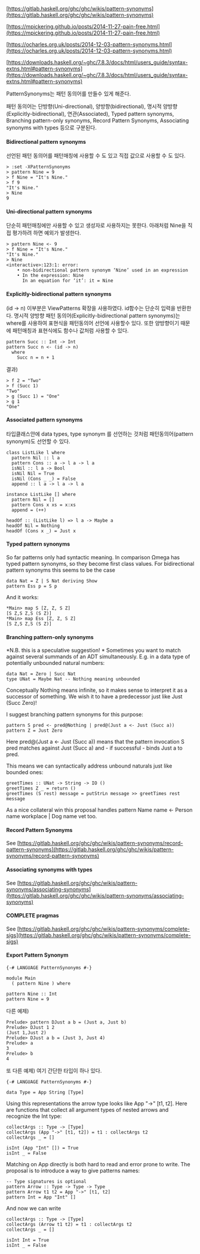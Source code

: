 [https://gitlab.haskell.org/ghc/ghc/wikis/pattern-synonyms](https://gitlab.haskell.org/ghc/ghc/wikis/pattern-synonyms)

[https://mpickering.github.io/posts/2014-11-27-pain-free.html](https://mpickering.github.io/posts/2014-11-27-pain-free.html)

[https://ocharles.org.uk/posts/2014-12-03-pattern-synonyms.html](https://ocharles.org.uk/posts/2014-12-03-pattern-synonyms.html)

[https://downloads.haskell.org/~ghc/7.8.3/docs/html/users_guide/syntax-extns.html#pattern-synonyms](https://downloads.haskell.org/~ghc/7.8.3/docs/html/users_guide/syntax-extns.html#pattern-synonyms)

PatternSynonyms는 패턴 동의어를 만들수 있게 해준다. 

패턴 동의어는 단방향(Uni-directional), 양방향(bidirectional), 명시적 양방향(Explicitly-bidirectional), 연관(Associated), Typed pattern synonyms, Branching pattern-only synonyms, Record Pattern Synonyms, Associating synonyms with types 등으로 구분된다. 

#### Bidirectional pattern synonyms
선언된 패턴 동의어를 패턴매칭에 사용할 수 도 있고 직접 값으로 사용할 수 도 있다.
```
> :set -XPatternSynonyms
> pattern Nine = 9
> f Nine = "It's Nine."
> f 9
"It's Nine."
> Nine
9
```

#### Uni-directional pattern synonyms
단순히 패턴매칭에만 사용할 수 있고 생성자로 사용하지는 못한다. 아래처럼 Nine을 직접 평가하려 하면 예외가 발생한다.
```
> pattern Nine <- 9
> f Nine = "It's Nine."
"It's Nine."
> Nine
<interactive>:123:1: error:
    • non-bidirectional pattern synonym ‘Nine’ used in an expression
    • In the expression: Nine
      In an equation for ‘it’: it = Nine
```

#### Explicitly-bidirectional pattern synonyms
(id -> n) 이부분은 ViewPatterns 확장을 사용하였다. id함수는 단순히 입력을 반환한다.
명시적 양방향 패턴 동의어(Explicitly-bidirectional pattern synonyms)는 where를 사용하여 표현식을 패턴동의어 선언에 사용할수 있다. 또한 양방향이기 때문에 패턴매칭과 표현식에도 함수나 값처럼 사용할 수 있다.
```
pattern Succ :: Int -> Int
pattern Succ n <- (id -> n)
  where
    Succ n = n + 1
```
결과)
```
> f 2 = "Two"
> f (Succ 1)
"Two"
> g (Succ 1) = "One"
> g 1
"One"
```

#### Associated pattern synonyms
타입클래스안에 data types, type synonym 를 선언하는 것처럼 패턴동의어(pattern synonym)도 선언할 수 있다.
```
class ListLike l where
  pattern Nil :: l a
  pattern Cons :: a -> l a -> l a
  isNil :: l a -> Bool
  isNil Nil = True
  isNil (Cons _ _) = False
  append :: l a -> l a -> l a

instance ListLike [] where
  pattern Nil = []
  pattern Cons x xs = x:xs
  append = (++)

headOf :: (ListLike l) => l a -> Maybe a
headOf Nil = Nothing
headOf (Cons x _) = Just x
```

#### Typed pattern synonyms
So far patterns only had syntactic meaning. In comparison Ωmega has typed pattern synonyms, so they become first class values. For bidirectional pattern synonyms this seems to be the case
```
data Nat = Z | S Nat deriving Show
pattern Ess p = S p
```
And it works:
```
*Main> map S [Z, Z, S Z]
[S Z,S Z,S (S Z)]
*Main> map Ess [Z, Z, S Z]
[S Z,S Z,S (S Z)]
```

#### Branching pattern-only synonyms
*N.B. this is a speculative suggestion!
*
Sometimes you want to match against several summands of an ADT simultaneously. E.g. in a data type of potentially unbounded natural numbers:
```
data Nat = Zero | Succ Nat
type UNat = Maybe Nat -- Nothing meaning unbounded
```
Conceptually Nothing means infinite, so it makes sense to interpret it as a successor of something. We wish it to have a predecessor just like Just (Succ Zero)!

I suggest branching pattern synonyms for this purpose:
```
pattern S pred <- pred@Nothing | pred@(Just a <- Just (Succ a))
pattern Z = Just Zero
```
Here pred@(Just a <- Just (Succ a)) means that the pattern invocation S pred matches against Just (Succ a) and - if successful - binds Just a to pred.

This means we can syntactically address unbound naturals just like bounded ones:

```
greetTimes :: UNat -> String -> IO ()
greetTimes Z _ = return ()
greetTimes (S rest) message = putStrLn message >> greetTimes rest message
```
As a nice collateral win this proposal handles pattern Name name <- Person name workplace | Dog name vet too.

#### Record Pattern Synonyms
See [https://gitlab.haskell.org/ghc/ghc/wikis/pattern-synonyms/record-pattern-synonyms](https://gitlab.haskell.org/ghc/ghc/wikis/pattern-synonyms/record-pattern-synonyms)

#### Associating synonyms with types
See [https://gitlab.haskell.org/ghc/ghc/wikis/pattern-synonyms/associating-synonyms](https://gitlab.haskell.org/ghc/ghc/wikis/pattern-synonyms/associating-synonyms)

#### COMPLETE pragmas
See [https://gitlab.haskell.org/ghc/ghc/wikis/pattern-synonyms/complete-sigs](https://gitlab.haskell.org/ghc/ghc/wikis/pattern-synonyms/complete-sigs)

#### Export Pattern Synonym
```
{-# LANGUAGE PatternSynonyms #-}

module Main
  ( pattern Nine ) where
  
pattern Nine :: Int
pattern Nine = 9
```

다른 예제)

```
Prelude> pattern DJust a b = (Just a, Just b)
Prelude> DJust 1 2
(Just 1,Just 2)
Prelude> DJust a b = (Just 3, Just 4)
Prelude> a
3
Prelude> b
4
```

또 다른 예제)
여기 간단한 타입이 하나 있다.
```
{-# LANGUAGE PatternSynonyms #-}

data Type = App String [Type]
```
Using this representations the arrow type looks like App "->" [t1, t2].
Here are functions that collect all argument types of nested arrows and recognize the Int type:
```
collectArgs :: Type -> [Type]
collectArgs (App "->" [t1, t2]) = t1 : collectArgs t2
collectArgs _ = []

isInt (App "Int" []) = True
isInt _ = False
```
Matching on App directly is both hard to read and error prone to write.
The proposal is to introduce a way to give patterns names:
```
-- Type signatures is optional
pattern Arrow :: Type -> Type -> Type
pattern Arrow t1 t2 = App "->" [t1, t2]
pattern Int = App "Int" []
```
And now we can write
```
collectArgs :: Type -> [Type]
collectArgs (Arrow t1 t2) = t1 : collectArgs t2
collectArgs _ = []

isInt Int = True
isInt _ = False
```
